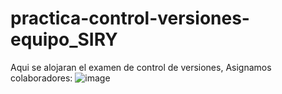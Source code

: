 # practica-control-versiones-equipo_SIRY
Aqui se alojaran el examen de control de versiones,
Asignamos colaboradores:
![image](https://github.com/user-attachments/assets/324542e3-d25f-4b11-8216-afb5c03dba08)
